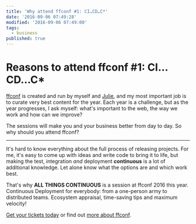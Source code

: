 ```yaml
---
title: 'Why attend ffconf #1: CI…CD…C*'
date: '2016-09-06 07:49:28'
modified: '2016-09-06 07:49:00'
tags:
  - business
published: true
---
```

# Reasons to attend ffconf #1: CI…CD…C*

[ffconf](https://ffconf.org) is created and run by myself and [Julie](https://twitter.com/julieanne), and my most important job is to curate very best content for the year. Each year is a challenge, but as the year progresses, I ask myself: what's important to the web, the way we work and how can we improve?

The sessions will make you and your business better from day to day. So why should you attend ffconf?

---

It's hard to know everything about the full process of releasing projects. For me, it's easy to come up with ideas and write code to bring it to life, but making the test, integration *and* deployment **continuous** is a lot of additional knowledge. Let alone know what the options are and which work best.

That's why **ALL THINGS CONTINUOUS** is a session at ffconf 2016 this year. Continuous Deployment for everybody: from a one-person army to distributed teams. Ecosystem appraisal, time-saving tips and maximum velocity!

[Get your tickets today](https://ffconf.org/tickets) or find out [more about ffconf](https://2016.ffconf.org/).
